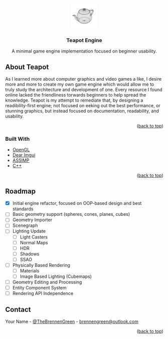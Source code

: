 <div id="top"></div>
<!-- PROJECT LOGO -->
<br />
<div align="center">
  <a href="https://github.com/othneildrew/Best-README-Template">
    <img src="Media/tp.png" alt="Logo" width="80" height="80">
  </a>

  <h3 align="center">Teapot Engine</h3>

  <p align="center">
    A minimal game engine implementation focused on beginner usability.
    <br />
  </p>
</div>



<!-- ABOUT THE PROJECT -->
## About Teapot

As I learned more about computer graphics and video games a like, I desire more and more to create my own game engine which would allow me to truly study the architecture and development of one. Every resource I found online lacked the friendliness torwards beginners to help spread the knowledge. Teapot is my attempt to remediate that, by designing a readibility-first engine; not focused on eeking out the best performance, or stunning graphics, but instead focused on documentation, readability, and usability.

<p align="right">(<a href="#top">back to top</a>)</p>



### Built With

* [OpenGL](https://www.opengl.org//)
* [Dear Imgui](https://github.com/ocornut/imgui)
* [ASSIMP](https://www.assimp.org/)
* [C++](https://www.cplusplus.com/)

<p align="right">(<a href="#top">back to top</a>)</p>

<!-- ROADMAP -->
## Roadmap

- [x] Initial engine refactor, focused on OOP-based design and best standards
- [ ] Basic geometry support (spheres, cones, planes, cubes)
- [ ] Geometry Importer
- [ ] Scenegraph
- [ ] Lighting Update
  - [ ] Light Casters
  - [ ] Normal Maps
  - [ ] HDR
  - [ ] Shadows
  - [ ] SSAO
- [ ] Physically Based Rendering
  - [ ] Materials
  - [ ] Image Based Lighting (Cubemaps)
- [ ] Geometry Editing and Processing
- [ ] Entity Component System
- [ ] Rendering API Independence

<!-- CONTACT -->
## Contact

Your Name - [@TheBrennenGreen](https://twitter.com/your_username) - brennengreen@outlook.com

<p align="right">(<a href="#top">back to top</a>)</p>
